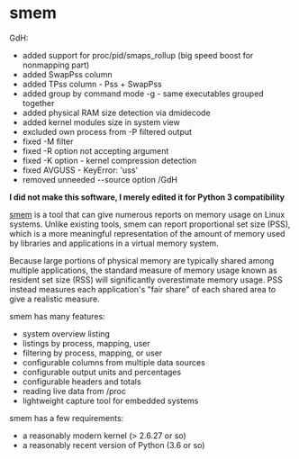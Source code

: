 # smem

GdH:

 * added support for proc/pid/smaps_rollup (big speed boost for nonmapping part)
 * added SwapPss column
 * added TPss column - Pss + SwapPss
 * added group by command mode -g - same executables grouped together
 * added physical RAM size detection via dmidecode
 * added kernel modules size in system view
 * excluded own process from -P filtered output
 * fixed -M filter
 * fixed -R option not accepting argument
 * fixed -K option - kernel compression detection
 * fixed AVGUSS - KeyError: 'uss'
 * removed unneeded --source option
/GdH

**I did not make this software, I merely edited it for Python 3 compatibility**

[smem](http://www.selenic.com/smem/) is a tool that can give numerous reports on memory usage on Linux systems. Unlike existing tools, smem can report proportional set size (PSS), which is a more meaningful representation of the amount of memory used by libraries and applications in a virtual memory system.

Because large portions of physical memory are typically shared among multiple applications, the standard measure of memory usage known as resident set size (RSS) will significantly overestimate memory usage. PSS instead measures each application's "fair share" of each shared area to give a realistic measure.

smem has many features:

 * system overview listing
 * listings by process, mapping, user
 * filtering by process, mapping, or user
 * configurable columns from multiple data sources
 * configurable output units and percentages
 * configurable headers and totals
 * reading live data from /proc
 * lightweight capture tool for embedded systems

smem has a few requirements:

 * a reasonably modern kernel (> 2.6.27 or so)
 * a reasonably recent version of Python (3.6 or so)
